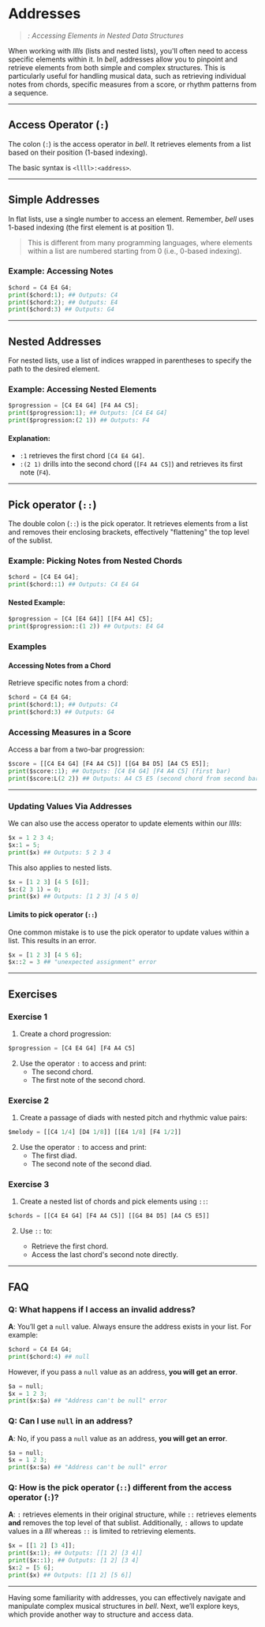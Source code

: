 # Addresses

> _: Accessing Elements in Nested Data Structures_

When working with _lllls_ (lists and nested lists), you'll often need to access specific elements within it. In _bell_, addresses allow you to pinpoint and retrieve elements from both simple and complex structures. This is particularly useful for handling musical data, such as retrieving individual notes from chords, specific measures from a score, or rhythm patterns from a sequence.

---

## Access Operator (`:`)

The colon (`:`) is the access operator in _bell_. It retrieves elements from a list based on their position (1-based indexing).

The basic syntax is `<llll>:<address>`.

---

## Simple Addresses

In flat lists, use a single number to access an element. Remember, _bell_ uses 1-based indexing (the first element is at position 1).

> This is different from many programming languages, where elements within a list are numbered starting from 0 (i.e., 0-based indexing).

### Example: Accessing Notes

```py
$chord = C4 E4 G4;
print($chord:1); ## Outputs: C4
print($chord:2); ## Outputs: E4
print($chord:3) ## Outputs: G4
```

---

## Nested Addresses

For nested lists, use a list of indices wrapped in parentheses to specify the path to the desired element.

### Example: Accessing Nested Elements

```py
$progression = [C4 E4 G4] [F4 A4 C5];
print($progression:1); ## Outputs: [C4 E4 G4]
print($progression:(2 1)) ## Outputs: F4
```

#### Explanation:

- `:1` retrieves the first chord `[C4 E4 G4]`.
- `:(2 1)` drills into the second chord (`[F4 A4 C5]`) and retrieves its first note (`F4`).

---

## Pick operator (`::`)

The double colon (`::`) is the pick operator. It retrieves elements from a list and removes their enclosing brackets, effectively "flattening" the top level of the sublist.

### Example: Picking Notes from Nested Chords

```py
$chord = [C4 E4 G4];
print($chord::1) ## Outputs: C4 E4 G4
```

#### Nested Example:

```py
$progression = [C4 [E4 G4]] [[F4 A4] C5];
print($progression::(1 2)) ## Outputs: E4 G4
```

### Examples

#### Accessing Notes from a Chord

Retrieve specific notes from a chord:

```py
$chord = C4 E4 G4;
print($chord:1); ## Outputs: C4
print($chord:3) ## Outputs: G4
```

### Accessing Measures in a Score

Access a bar from a two-bar progression:

```py
$score = [[C4 E4 G4] [F4 A4 C5]] [[G4 B4 D5] [A4 C5 E5]];
print($score::1); ## Outputs: [C4 E4 G4] [F4 A4 C5] (first bar)
print($score:L(2 2)) ## Outputs: A4 C5 E5 (second chord from second bar)
```

---

### Updating Values Via Addresses

We can also use the access operator to update elements within our _lllls_:

```py
$x = 1 2 3 4;
$x:1 = 5;
print($x) ## Outputs: 5 2 3 4
```

This also applies to nested lists.

```py
$x = [1 2 3] [4 5 [6]];
$x:(2 3 1) = 0;
print($x) ## Outputs: [1 2 3] [4 5 0]
```

#### Limits to pick operator (`::`)

One common mistake is to use the pick operator to update values within a list. This results in an error.

```py
$x = [1 2 3] [4 5 6];
$x::2 = 3 ## "unexpected assignment" error
```

---

## Exercises

### Exercise 1

1. Create a chord progression:

```py
$progression = [C4 E4 G4] [F4 A4 C5]
```

2. Use the operator `:` to access and print:
   - The second chord.
   - The first note of the second chord.

### Exercise 2

1. Create a passage of diads with nested pitch and rhythmic value pairs:

```py
$melody = [[C4 1/4] [D4 1/8]] [[E4 1/8] [F4 1/2]]
```

2. Use the operator `:` to access and print:
   - The first diad.
   - The second note of the second diad.

### Exercise 3

1. Create a nested list of chords and pick elements using `::`:

```py
$chords = [[C4 E4 G4] [F4 A4 C5]] [[G4 B4 D5] [A4 C5 E5]]
```

2. Use `::` to:

   - Retrieve the first chord.
   - Access the last chord's second note directly.

---

## FAQ

### Q: What happens if I access an invalid address?

**A**: You’ll get a `null` value. Always ensure the address exists in your list. For example:

```py
$chord = C4 E4 G4;
print($chord:4) ## null
```

However, if you pass a `null` value as an address, **you will get an error**.

```py
$a = null;
$x = 1 2 3;
print($x:$a) ## "Address can't be null" error
```

### Q: Can I use `null` in an address?

**A**: No, if you pass a `null` value as an address, **you will get an error**.

```py
$a = null;
$x = 1 2 3;
print($x:$a) ## "Address can't be null" error
```

### Q: How is the pick operator (`::`) different from the access operator (`:`)?

**A**: `:` retrieves elements in their original structure, while `::` retrieves elements **and** removes the top level of that sublist. Additionally, `:` allows to update values in a _llll_ whereas `::` is limited to retrieving elements.

```py
$x = [[1 2] [3 4]];
print($x:1); ## Outputs: [[1 2] [3 4]]
print($x::1); ## Outputs: [1 2] [3 4]
$x:2 = [5 6];
print($x) ## Outputs: [[1 2] [5 6]]
```

---

Having some familiarity with addresses, you can effectively navigate and manipulate complex musical structures in _bell_. Next, we’ll explore keys, which provide another way to structure and access data.
